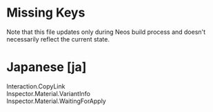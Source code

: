 # Missing Keys
Note that this file updates only during Neos build process and doesn't necessarily reflect the current state.

# Japanese [ja]
Interaction.CopyLink  
Inspector.Material.VariantInfo  
Inspector.Material.WaitingForApply  

